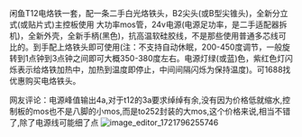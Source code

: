  闲鱼T12电烙铁一套，配一条二手白光烙铁头，B2尖头(或B型尖锥头)，全新分立式(或贴片式)主控板使用 大功率mos管，24v电源(电源足功率，是二手适配器拆机)，全新外壳，全新手柄(黑色)，抗高温软硅胶线，不是那些使用普通多芯线可比的。到手配上烙铁头即可使用(注：不支持自动休眠，200-450度调节，一般旋转到1点钟到3点钟之间即可大概350-380度左右。电源灯绿(或蓝)色，紫红色灯闪烁表示给烙铁加热中，加热到温度即停止，中间间隔闪烁为保持温度)。可1688找优惠购买电烙铁头。

网友评论：电源峰值输出4a,对于t12的3a要求绰绰有余,没有因为价格低就缩水,控制板的mos也不是八脚的小mos,而是to252封装的大mos,这个价格来说,相当不错了,除了电源线可能细了点
![image_editor_1721796255746](https://github.com/user-attachments/assets/f2f59a5a-38a0-45e3-971a-3e2d399417d2)
